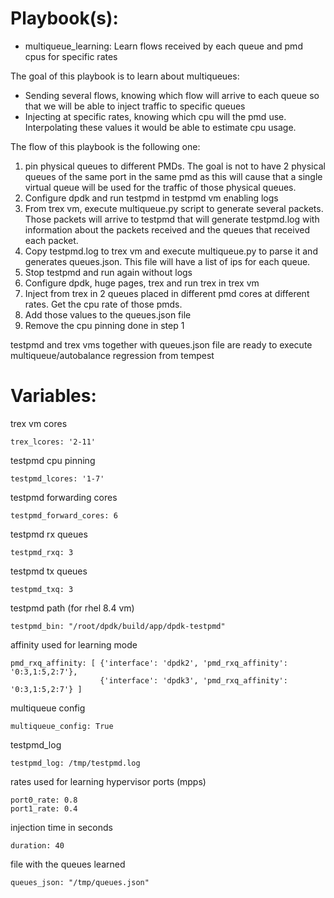 # Playbook(s):

* multiqueue_learning: Learn flows received by each queue and pmd cpus for
  specific rates

The goal of this playbook is to learn about multiqueues:
* Sending several flows, knowing which flow will arrive to each queue so that
  we will be able to inject traffic to specific queues
* Injecting at specific rates, knowing which cpu will the pmd use.
  Interpolating these values it would be able to estimate cpu usage.

The flow of this playbook is the following one:
1. pin physical queues to different PMDs. The goal is not to have 2 physical
   queues of the same port in the same pmd as this will cause that a single
   virtual queue will be used for the traffic of those physical queues.
2. Configure dpdk and run testpmd in testpmd vm enabling logs
3. From trex vm, execute multiqueue.py script to generate several packets.
   Those packets will arrive to testpmd that will generate testpmd.log with
   information about the packets received and the queues that received each
   packet.
4. Copy testpmd.log to trex vm and execute multiqueue.py to parse it and
   generates queues.json. This file will have a list of ips for each queue.
5. Stop testpmd and run again without logs
6. Configure dpdk, huge pages, trex and run trex in trex vm
7. Inject from trex in 2 queues placed in different pmd cores at different
   rates. Get the cpu rate of those pmds.
8. Add those values to the queues.json file
9. Remove the cpu pinning done in step 1

testpmd and trex vms together with queues.json file are ready to execute
multiqueue/autobalance regression from tempest

# Variables:

trex vm cores

```
trex_lcores: '2-11'
```

testpmd cpu pinning

```
testpmd_lcores: '1-7'
```

testpmd forwarding cores

```
testpmd_forward_cores: 6
```

testpmd rx queues

```
testpmd_rxq: 3
```

testpmd tx queues

```
testpmd_txq: 3
```

testpmd path (for rhel 8.4 vm)

```
testpmd_bin: "/root/dpdk/build/app/dpdk-testpmd"
```

affinity used for learning mode

```
pmd_rxq_affinity: [ {'interface': 'dpdk2', 'pmd_rxq_affinity': '0:3,1:5,2:7'},
                    {'interface': 'dpdk3', 'pmd_rxq_affinity': '0:3,1:5,2:7'} ]
```

multiqueue config

```
multiqueue_config: True
```

testpmd_log

```
testpmd_log: /tmp/testpmd.log
```

rates used for learning hypervisor ports (mpps)

```
port0_rate: 0.8
port1_rate: 0.4
```

injection time in seconds
```
duration: 40
```

file with the queues learned
```
queues_json: "/tmp/queues.json"
```